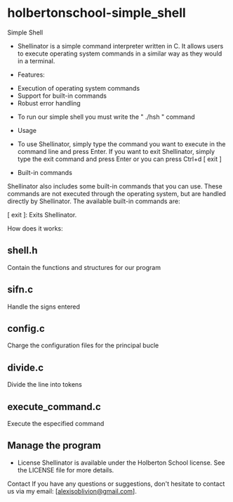 # holbertonschool-simple_shell
Simple Shell

* Shellinator is a simple command interpreter written in C. It allows users to execute operating system commands in a similar way as they would in a terminal.

 * Features:
- Execution of operating system commands
- Support for built-in commands
- Robust error handling

 * To run our simple shell you must write the " ./hsh " command

* Usage

- To use Shellinator, simply type the command you want to execute in the command line and press Enter. 
If you want to exit Shellinator, simply type the exit command and press Enter or you can press Ctrl+d
[ exit ]

* Built-in commands

Shellinator also includes some built-in commands that you can use. These commands are not executed through the operating system, but are handled directly by Shellinator. The available built-in commands are:

[ exit ]: Exits Shellinator.

How does it works:

## shell.h 
Contain the functions and structures for our program

## sifn.c  
Handle the signs entered

## config.c
Charge the configuration files for the principal bucle

##  divide.c  
Divide the line into tokens

##  execute_command.c
Execute the especified command

##  Manage the program

* License
Shellinator is available under the Holberton School license. See the LICENSE file for more details.

Contact
If you have any questions or suggestions, don't hesitate to contact us via my email: [alexisoblivion@gmail.com].




